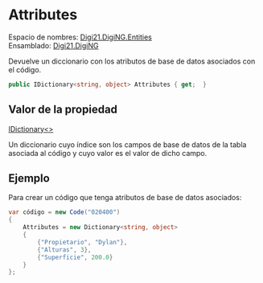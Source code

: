 # Attributes

Espacio de nombres: [Digi21.DigiNG.Entities](/digi3d-net/programacion/.net/referencia/digi21.diging/digi21.diging.entities/)   
Ensamblado: [Digi21.DigiNG](/digi3d-net/programacion/.net/referencia/digi21.diging.plugin/digi21.diging/)​‌

Devuelve un diccionario con los atributos de base de datos asociados con el código.

```csharp
public IDictionary<string, object> Attributes { get;  }‌
```

## Valor de la propiedad <a id="valor-de-la-propiedad"></a>

[IDictionary&lt;&gt;](https://docs.microsoft.com/en-us/dotnet/api/system.collections.generic.idictionary-2?view=net-5.0)

Un diccionario cuyo índice son los campos de base de datos de la tabla asociada al código y cuyo valor es el valor de dicho campo.

## Ejemplo

Para crear un código que tenga atributos de base de datos asociados:

```csharp
var código = new Code("020400")
{
    Attributes = new Dictionary<string, object>
    {
        {"Propietario", "Dylan"},
        {"Alturas", 3},
        {"Superficie", 200.0}
    }
};
```





